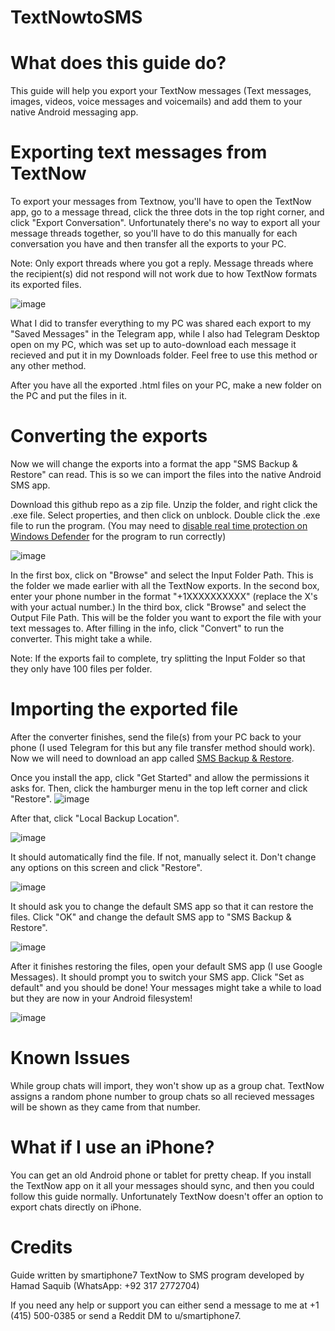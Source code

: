 # TextNowtoSMS

# What does this guide do?
This guide will help you export your TextNow messages (Text messages, images, videos, voice messages and voicemails) and add them to your native Android messaging app.

# Exporting text messages from TextNow
To export your messages from Textnow, you'll have to open the TextNow app, go to a message thread, click the three dots in the top right corner, and click "Export Conversation". Unfortunately there's no way to export all your message threads together, so you'll have to do this manually for each conversation you have and then transfer all the exports to your PC. 

Note: Only export threads where you got a reply. Message threads where the recipient(s) did not respond will not work due to how TextNow formats its exported files.

![image](https://github.com/user-attachments/assets/37a2f5df-0b77-4557-829e-f026a62a0ea5)

What I did to transfer everything to my PC was shared each export to my "Saved Messages" in the Telegram app, while I also had Telegram Desktop open on my PC, which was set up to auto-download each message it recieved and put it in my Downloads folder. Feel free to use this method or any other method. 

After you have all the exported .html files on your PC, make a new folder on the PC and put the files in it. 

# Converting the exports
Now we will change the exports into a format the app "SMS Backup & Restore" can read. This is so we can import the files into the native Android SMS app. 

Download this github repo as a zip file. Unzip the folder, and right click the .exe file.
Select properties, and then click on unblock. Double click the .exe file to run the program. (You may need to [disable real time protection on Windows Defender](https://support.microsoft.com/en-us/windows/virus-and-threat-protection-in-the-windows-security-app-1362f4cd-d71a-b52a-0b66-c2820032b65e) for the program to run correctly)

![image](https://github.com/user-attachments/assets/a8e30cf4-0cc9-4125-b5ac-ee6f4deb8f5a)

In the first box, click on "Browse" and select the Input Folder Path. This is the folder we made earlier with all the TextNow exports.
In the second box, enter your phone number in the format "+1XXXXXXXXXX" (replace the X's with your actual number.)
In the third box, click "Browse" and select the Output File Path. This will be the folder you want to export the file with your text messages to.
After filling in the info, click "Convert" to run the converter. This might take a while. 

Note: If the exports fail to complete, try splitting the Input Folder so that they only have 100 files per folder.

# Importing the exported file 
After the converter finishes, send the file(s) from your PC back to your phone (I used Telegram for this but any file transfer method should work). Now we will need to download an app called [SMS Backup & Restore](https://play.google.com/store/apps/details?id=com.riteshsahu.SMSBackupRestore).

Once you install the app, click "Get Started" and allow the permissions it asks for. Then, click the hamburger menu in the top left corner and click "Restore".
![image](https://github.com/user-attachments/assets/5a637a4f-2327-47dd-ad38-c1db6e4b52f2)

After that, click "Local Backup Location". 

![image](https://github.com/user-attachments/assets/16d6cad6-0e96-48b3-a606-317bfa357982)

It should automatically find the file. If not, manually select it. Don't change any options on this screen and click "Restore". 

![image](https://github.com/user-attachments/assets/9308e3f1-5750-45e3-abde-ddc44c35a6aa)

It should ask you to change the default SMS app so that it can restore the files. Click "OK" and change the default SMS app to "SMS Backup & Restore".

![image](https://github.com/user-attachments/assets/6c581575-2f4c-415b-ac31-710250303850)

After it finishes restoring the files, open your default SMS app (I use Google Messages). It should prompt you to switch your SMS app. Click "Set as default" and you should be done! Your messages might take a while to load but they are now in your Android filesystem!

![image](https://github.com/user-attachments/assets/c24f5abf-aeb2-4945-88f0-35ebcaea284d)

# Known Issues

While group chats will import, they won't show up as a group chat. TextNow assigns a random phone number to group chats so all recieved messages will be shown as they came from that number.

# What if I use an iPhone?

You can get an old Android phone or tablet for pretty cheap. If you install the TextNow app on it all your messages should sync, and then you could follow this guide normally. Unfortunately TextNow doesn't offer an option to export chats directly on iPhone. 

# Credits

Guide written by smartiphone7
TextNow to SMS program developed by Hamad Saquib (WhatsApp: +92 317 2772704)

If you need any help or support you can either send a message to me at +1 (415) 500-0385 or send a Reddit DM to u/smartiphone7.

